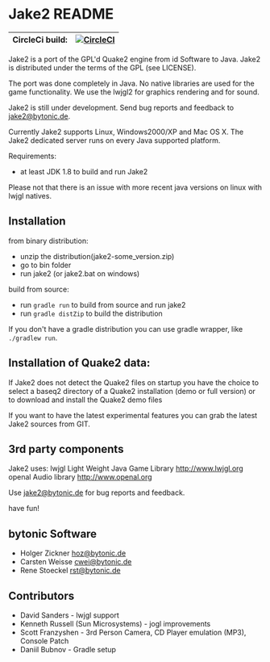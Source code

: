 Jake2 README
============

|CircleCi build:   | [![CircleCI](https://circleci.com/gh/demoth/jake2/tree/master.svg?style=svg)](https://circleci.com/gh/demoth/jake2/tree/master)   |
|---|---|

Jake2 is a port of the GPL'd Quake2 engine from id Software to Java. Jake2 is
distributed under the terms of the GPL (see LICENSE).

The port was done completely in Java. No native libraries are used for the
game functionality. We use the lwjgl2 for graphics rendering and for sound.

Jake2 is still under development. Send bug reports and feedback to
jake2@bytonic.de.

Currently Jake2 supports Linux, Windows2000/XP and Mac OS X. The Jake2 dedicated
server runs on every Java supported platform.

Requirements:

 * at least JDK 1.8 to build and run Jake2

Please not that there is an issue with more recent java versions on linux with lwjgl natives.

Installation
------------

from binary distribution:

- unzip the distribution(jake2-some_version.zip)
- go to bin folder
- run jake2 (or jake2.bat on windows)

build from source:

- run `gradle run` to build from source and run jake2
- run `gradle distZip` to build the distribution

If you don't have a gradle distribution you can use gradle wrapper, like `./gradlew run`.

Installation of Quake2 data:
----------------------------

If Jake2 does not detect the Quake2 files on startup you have the choice
to select a baseq2 directory of a Quake2 installation (demo or full version)
or to download and install the Quake2 demo files

If you want to have the latest experimental features you can grab the latest
Jake2 sources from GIT.

3rd party components
--------------------

Jake2 uses:
lwjgl    Light Weight Java Game Library http://www.lwjgl.org
openal   Audio library                  http://www.openal.org

Use <jake2@bytonic.de> for bug reports and feedback.

have fun!

bytonic Software
----------------

 * Holger Zickner <hoz@bytonic.de>
 * Carsten Weisse <cwei@bytonic.de>
 * Rene Stoeckel  <rst@bytonic.de>

Contributors
------------
 * David Sanders - lwjgl support
 * Kenneth Russell	(Sun Microsystems) - jogl improvements
 * Scott Franzyshen	- 3rd Person Camera, CD Player emulation (MP3), Console Patch
 * Daniil Bubnov - Gradle setup

